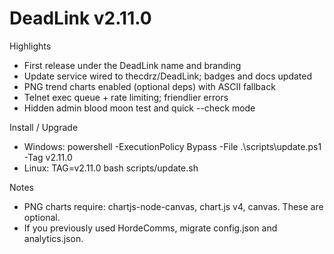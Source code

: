 # DeadLink v2.11.0

Highlights
- First release under the DeadLink name and branding
- Update service wired to thecdrz/DeadLink; badges and docs updated
- PNG trend charts enabled (optional deps) with ASCII fallback
- Telnet exec queue + rate limiting; friendlier errors
- Hidden admin blood moon test and quick --check mode

Install / Upgrade
- Windows: powershell -ExecutionPolicy Bypass -File .\scripts\update.ps1 -Tag v2.11.0
- Linux: TAG=v2.11.0 bash scripts/update.sh

Notes
- PNG charts require: chartjs-node-canvas, chart.js v4, canvas. These are optional.
- If you previously used HordeComms, migrate config.json and analytics.json.
